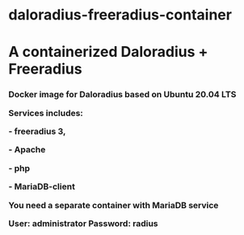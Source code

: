 # daloradius-freeradius-container
 <h1>A containerized Daloradius + Freeradius</h1>
 
 </p>
    <h3>Docker image for Daloradius based on Ubuntu 20.04 LTS
   <p> Services includes:
    <p> - freeradius 3, 
    <p> - Apache
    <p> - php
    <p> - MariaDB-client
   <p> You need a separate container with MariaDB service
   <p> User: administrator Password: radius

